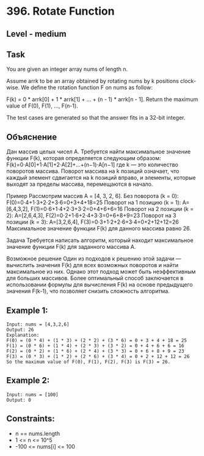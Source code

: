 # 396. Rotate Function


## Level - medium


## Task
You are given an integer array nums of length n.

Assume arrk to be an array obtained by rotating nums by k positions clock-wise. We define the rotation function F on nums as follow:

F(k) = 0 * arrk[0] + 1 * arrk[1] + ... + (n - 1) * arrk[n - 1].
Return the maximum value of F(0), F(1), ..., F(n-1).

The test cases are generated so that the answer fits in a 32-bit integer.


## Объяснение
Дан массив целых чисел A. Требуется найти максимальное значение функции F(k), которая определяется следующим образом:
F(k)=0⋅A[0]+1⋅A[1]+2⋅A[2]+…+(n−1)⋅A[n−1]
где k — это количество поворотов массива. Поворот массива на k позиций означает, 
что каждый элемент сдвигается на k позиций вправо, и элементы, которые выходят за пределы массива, перемещаются в начало.

Пример
Рассмотрим массив A = [4, 3, 2, 6].
Без поворота (k = 0): F(0)=0⋅4+1⋅3+2⋅2+3⋅6=0+3+4+18=25
Поворот на 1 позицию (k = 1): A=[6,4,3,2], F(1)=0⋅6+1⋅4+2⋅3+3⋅2=0+4+6+6=16
Поворот на 2 позиции (k = 2): A=[2,6,4,3], F(2)=0⋅2+1⋅6+2⋅4+3⋅3=0+6+8+9=23
Поворот на 3 позиции (k = 3): A=[3,2,6,4], F(3)=0⋅3+1⋅2+2⋅6+3⋅4=0+2+12+12=26
Максимальное значение функции F(k) для данного массива равно 26.

Задача
Требуется написать алгоритм, который находит максимальное значение функции F(k) для заданного массива A.

Возможное решение
Один из подходов к решению этой задачи — вычислить значения F(k) для всех возможных поворотов и найти максимальное из них. 
Однако этот подход может быть неэффективным для больших массивов. 
Более оптимальный способ заключается в использовании формулы для вычисления F(k) на основе предыдущего значения F(k-1), 
что позволяет снизить сложность алгоритма.

## Example 1:
````
Input: nums = [4,3,2,6]
Output: 26
Explanation:
F(0) = (0 * 4) + (1 * 3) + (2 * 2) + (3 * 6) = 0 + 3 + 4 + 18 = 25
F(1) = (0 * 6) + (1 * 4) + (2 * 3) + (3 * 2) = 0 + 4 + 6 + 6 = 16
F(2) = (0 * 2) + (1 * 6) + (2 * 4) + (3 * 3) = 0 + 6 + 8 + 9 = 23
F(3) = (0 * 3) + (1 * 2) + (2 * 6) + (3 * 4) = 0 + 2 + 12 + 12 = 26
So the maximum value of F(0), F(1), F(2), F(3) is F(3) = 26.
````


## Example 2:
````
Input: nums = [100]
Output: 0
```` 


## Constraints:
- n == nums.length
- 1 <= n <= 10^5
- -100 <= nums[i] <= 100